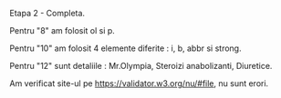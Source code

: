 Etapa 2 - Completa.


Pentru "8" am folosit ol si p.


Pentru "10" am folosit 4 elemente diferite : i, b, abbr si strong.
  
  
Pentru "12" sunt detaliile : Mr.Olympia, Steroizi anabolizanti, Diuretice.

Am verificat site-ul pe https://validator.w3.org/nu/#file, nu sunt erori.
